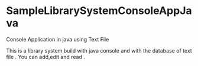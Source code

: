 # SampleLibrarySystemConsoleAppJava
Console Application in java using Text File

This is a library system build with java console and with the database of text file .
You can add,edit and read .
